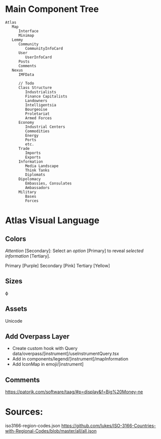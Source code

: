# Main Component Tree

```
Atlas
   Map
      Interface
      Minimap
   Lemmy
      Community
         CommunityInfoCard
      User
         UserInfoCard
      Posts
      Comments
   Nexus
      IMFData

      // Todo
      Class Structure
         Industrialists
         Finance Capitalists
         Landowners
         Intelligentsia
         Bourgeoise
         Proletariat
         Armed Forces
      Economy
         Industrial Centers
         Commodities
         Energy
         Ports
         etc.
      Trade
         Imports
         Exports
      Information
         Media Landscape
         Think Tanks
         Diplomats
      Dipolomacy
         Embassies, Consulates
         Ambassadors
      Military
         Bases
         Forces
```

# Atlas Visual Language

## Colors

_Attention_ [Secondary]: Select an _option_ [Primary] to reveal _selected information_ [Tertiary].

Primary [Purple]
Secondary [Pink]
Tertiary [Yellow]

## Sizes

ϕ

## Assets

Unicode

## Add Overpass Layer

- Create custom hook with Query data/overpass/[instrument]/useInstrumentQuery.tsx
- Add in components/legend/[instrument]/mapInformation
- Add IconMap in emoji/[instrument]

## Comments

https://patorjk.com/software/taag/#p=display&f=Big%20Money-ne

# Sources:

iso3166-region-codes.json
https://github.com/lukes/ISO-3166-Countries-with-Regional-Codes/blob/master/all/all.json
